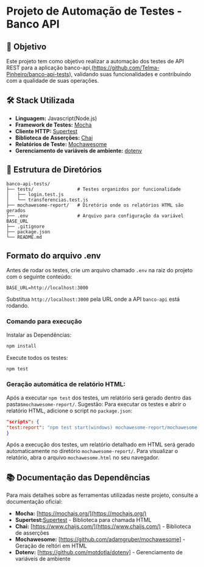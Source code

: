 # Projeto de Automação de Testes - Banco API

## 🎯 Objetivo

Este projeto tem como objetivo realizar a automação dos testes de API REST para a aplicação banco-api,(https://github.com/Telma-Pinheiro/banco-api-tests), validando suas funcionalidades e contribuindo com a qualidade de suas operações. 

## 🛠️ Stack Utilizada

-   **Linguagem:** Javascript(Node.js)
-   **Framework de Testes:** [Mocha](https://mochajs.org/)
-   **Cliente HTTP:** [Supertest](https://github.com/ladis/supertest)
-   **Biblioteca de Asserções:** [Chai](https://www.chaijs.com/)
-   **Relatórios de Teste:** [Mochawesome](https://github.com/adamgruber/mochawesome)
-   **Gerenciamento de variáveis de ambiente:** [dotenv](https://github.com/motdotla/dotenv)

## 📂 Estrutura de Diretórios

```
banco-api-tests/
├── tests/                # Testes organizdos por funcionalidade
│   ├── login.test.js
│   └── transferencias.test.js
├── mochawesome-report/   # Diretório onde os relatórios HTML são gerados
├── .env                  # Arquivo para configuração da variável BASE_URL
├── .gitignore           
├── package.json              
└── README.md             
```
## Formato do arquivo .env

Antes de rodar os testes, crie um arquivo chamado `.env` na raiz do projeto com o seguinte conteúdo:

```
BASE_URL=http://localhost:3000
```
Substitua `http://localhost:3000` pela URL onde a API `banco-api` está rodando.

### Comando para execução

Instalar as Dependências:

```bash
npm install
```
Execute todos os testes:
```bash
npm test
```

### Geração automática de relatório HTML:

Após a executar `npm test` dos testes, um relatório será gerado dentro das pastas`mochawesome-report/`.
Sugestão: Para executar os testes e abrir o relatório HTML, adicione o script no  `package.json`: 
```json
"scripts": {
"test:report": "npm test start(windows) mochawesome-report/mochawesome.html"
}
```

Após a execução dos testes, um relatório detalhado em HTML será gerado automaticamente no diretório `mochawesome-report/`. Para visualizar o relatório, abra o arquivo `mochawesome.html` no seu navegador.

## 📚 Documentação das Dependências

Para mais detalhes sobre as ferramentas utilizadas neste projeto, consulte a documentação oficial:

-   **Mocha:** [https://mochajs.org/](https://mochajs.org/)
-   **Supertest:**[Supertest](https://github.com/ladis/supertest) - Biblioteca para chamada HTML
-   **Chai:** [https://www.chaijs.com/](https://www.chaijs.com/) - Biblioteca de asserções
-   **Mochawesome:** [https://github.com/adamgruber/mochawesome] - Geração de reltóri em HTML
-   **Dotenv:** [https://github.com/motdotla/dotenv] - Gerenciamento de variáveis de ambiente
